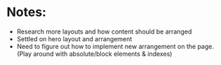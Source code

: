 # Notes:
- Research more layouts and how content should be arranged
- Settled on hero layout and arrangement
- Need to figure out how to implement new arrangement on the page. (Play around with absolute/block elements & indexes)
